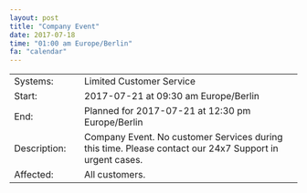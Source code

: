 ```yaml
---
layout: post
title: "Company Event"
date: 2017-07-18
time: "01:00 am Europe/Berlin"
fa: "calendar"
---
```


|                   |   |                                                                      |
|-------------------|---|----------------------------------------------------------------------|
| Systems:          |   | Limited Customer Service |
| Start:            |   | 2017-07-21 at 09:30 am Europe/Berlin              |
| End:              |   | Planned for 2017-07-21 at 12:30 pm Europe/Berlin              |    
| Description:      |   | Company Event. No customer Services during this time. Please contact our 24x7 Support in urgent cases. |
| Affected:         |   | All customers. 
